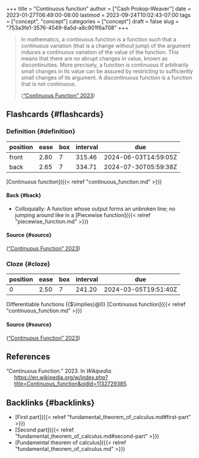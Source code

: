 +++
title = "Continuous function"
author = ["Cash Prokop-Weaver"]
date = 2023-01-27T06:49:00-08:00
lastmod = 2023-09-24T10:02:43-07:00
tags = ["concept", "concept"]
categories = ["concept"]
draft = false
slug = "753a3fe1-3576-4549-8a5d-a8c901f6a708"
+++

> In mathematics, a continuous function is a function such that a continuous variation (that is a change without jump) of the argument induces a continuous variation of the value of the function. This means that there are no abrupt changes in value, known as discontinuities. More precisely, a function is continuous if arbitrarily small changes in its value can be assured by restricting to sufficiently small changes of its argument. A discontinuous function is a function that is not continuous.
>
> (<a href="#citeproc_bib_item_1">“Continuous Function” 2023</a>)


## Flashcards {#flashcards}


### Definition {#definition}

| position | ease | box | interval | due                  |
|----------|------|-----|----------|----------------------|
| front    | 2.80 | 7   | 315.46   | 2024-06-03T14:59:05Z |
| back     | 2.65 | 7   | 334.71   | 2024-07-30T05:59:38Z |

[Continuous function]({{< relref "continuous_function.md" >}})


#### Back {#back}

-   Colloquially: A function whose output forms an unbroken line; no jumping around like in a [Piecewise function]({{< relref "piecewise_function.md" >}})


#### Source {#source}

(<a href="#citeproc_bib_item_1">“Continuous Function” 2023</a>)


### Cloze {#cloze}

| position | ease | box | interval | due                  |
|----------|------|-----|----------|----------------------|
| 0        | 2.50 | 7   | 241.20   | 2024-03-05T19:51:40Z |

Differentiable functions {{$\implies}@0} [Continuous function]({{< relref "continuous_function.md" >}})


#### Source {#source}

(<a href="#citeproc_bib_item_1">“Continuous Function” 2023</a>)

## References

<style>.csl-entry{text-indent: -1.5em; margin-left: 1.5em;}</style><div class="csl-bib-body">
  <div class="csl-entry"><a id="citeproc_bib_item_1"></a>“Continuous Function.” 2023. In <i>Wikipedia</i>. <a href="https://en.wikipedia.org/w/index.php?title=Continuous_function&oldid=1132729385">https://en.wikipedia.org/w/index.php?title=Continuous_function&#38;oldid=1132729385</a>.</div>
</div>


## Backlinks {#backlinks}

-   [First part]({{< relref "fundamental_theorem_of_calculus.md#first-part" >}})
-   [Second part]({{< relref "fundamental_theorem_of_calculus.md#second-part" >}})
-   [Fundamental theorem of calculus]({{< relref "fundamental_theorem_of_calculus.md" >}})
